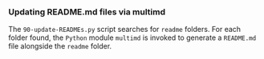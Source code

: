 ### Updating README.md files via multimd

The `90-update-READMEs.py` script searches for `readme` folders. For each folder found, the `Python` module `multimd` is invoked to generate a `README.md` file alongside the `readme` folder.
